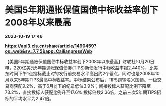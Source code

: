 # 美国5年期通胀保值国债中标收益率创下2008年以来最高

**2023-10-19 17:46**

**https://api3.cls.cn/share/article/1490459?os=web&sv=7.7.5&app=CailianpressWeb**

【美国5年期通胀保值国债中标收益率创下2008年以来最高】财联社10月20日电，220亿美元5年期通胀保值债券(TIPS)新债发行中标收益率报2.440%，比美东时间下午1点投标截止时的发行前交易水平高出约2个基点，同时也是2008年10月以来5年期TIPS最高中标收益率。中标结果公布后，TIPS跑输名义国债。一级交易商获配9.2%，高于6月创下的纪录低位3.9%；间接投标人获配比例下降至73.2%，直接投标人获配比例升至17.6% 投标倍数2.36倍，之前三次5年期TIPS招标的平均水平为2.47倍。